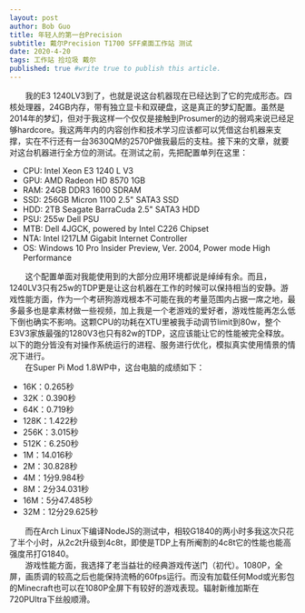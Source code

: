 ```yaml
---
layout: post
author: Bob Guo
title: 年轻人的第一台Precision
subtitle: 戴尔Precision T1700 SFF桌面工作站 测试
date: 2020-4-20
tags: 工作站 捡垃圾 戴尔
published: true #write true to publish this article.
---
```

&nbsp;&nbsp;&nbsp;&nbsp;&nbsp;&nbsp;&nbsp;我的E3 1240LV3到了，也就是说这台机器现在已经达到了它的完成形态。四核处理器，24GB内存，带有独立显卡和双硬盘，这是真正的梦幻配置。虽然是2014年的梦幻，但对于我这样一个仅仅是接触到Prosumer的边的弱鸡来说已经足够hardcore。我这两年内的内容创作和技术学习应该都可以凭借这台机器来支撑，实在不行还有一台3630QM的2570P做我最后的支柱。接下来的文章，就要对这台机器进行全方位的测试。在测试之前，先把配置单列在这里：
* CPU: Intel Xeon E3 1240 L V3
* GPU: AMD Radeon HD 8570 1GB
* RAM: 24GB DDR3 1600 SDRAM
* SSD: 256GB Micron 1100 2.5" SATA3 SSD
* HDD: 2TB Seagate BarraCuda 2.5" SATA3 HDD
* PSU: 255w Dell PSU
* MTB: Dell 4JGCK, powered by Intel C226 Chipset
* NTA: Intel I217LM Gigabit Internet Controller
* OS: Windows 10 Pro Insider Preview, Ver. 2004, Power mode High Performance

&nbsp;&nbsp;&nbsp;&nbsp;&nbsp;&nbsp;&nbsp;这个配置单面对我能使用到的大部分应用环境都说是绰绰有余。而且，1240LV3只有25w的TDP更是让这台机器在工作的时候可以保持相当的安静。游戏性能方面，作为一个考研狗游戏根本不可能在我的考量范围内占据一席之地，最多最多也是拿素材做一些视频，加上我是一个老游戏的爱好者，游戏性能再怎么低下倒也确实不影响。这颗CPU的功耗在XTU里被我手动调节limit到80w，整个E3V3家族最强的1280V3也只有82w的TDP，这应该能让它的性能被完全释放。以下的跑分皆没有对操作系统运行的进程、服务进行优化，模拟真实使用情景的情况下进行。  
&nbsp;&nbsp;&nbsp;&nbsp;&nbsp;&nbsp;&nbsp;在Super Pi Mod 1.8WP中，这台电脑的成绩如下：
* 16K：0.265秒
* 32K：0.390秒
* 64K：0.719秒
* 128K：1.422秒
* 256K：3.015秒
* 512K：6.250秒
* 1M：14.016秒
* 2M：30.828秒
* 4M：1分9.984秒
* 8M：2分34.031秒
* 16M：5分47.485秒
* 32M：12分29.625秒

&nbsp;&nbsp;&nbsp;&nbsp;&nbsp;&nbsp;&nbsp;而在Arch Linux下编译NodeJS的测试中，相较G1840的两小时多我这次只花了半个小时，从2c2t升级到4c8t，即使是TDP上有所阉割的4c8t它的性能也能高强度吊打G1840。  
&nbsp;&nbsp;&nbsp;&nbsp;&nbsp;&nbsp;&nbsp;游戏性能方面，我选择了老当益壮的经典游戏传送门（初代）。1080P，全屏，画质调的较高之后也能保持流畅的60fps运行。而没有加载任何Mod或光影包的Minecraft也可以在1080P全屏下有较好的游戏表现。辐射新维加斯在720PUltra下丝般顺滑。